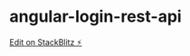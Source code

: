 # angular-login-rest-api

[Edit on StackBlitz ⚡️](https://stackblitz.com/edit/angular-login-rest-api)
